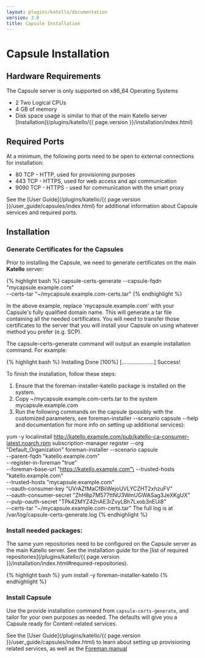```yaml
---
layout: plugins/katello/documentation
version: 3.0
title: Capsule Installation
---
```


# Capsule Installation


## Hardware Requirements

The Capsule server is only supported on x86_64 Operating Systems

 * 2 Two Logical CPUs
 * 4 GB of memory
 * Disk space usage is similar to that of the main Katello server [Installation](/plugins/katello/{{ page.version }}/installation/index.html)


## Required Ports

At a minimum, the following ports need to be open to external connections for installation:

* 80 TCP - HTTP, used for provisioning purposes
* 443 TCP - HTTPS, used for web access and api communication
* 9090 TCP - HTTPS - used for communication with the smart proxy

See the [User Guide](/plugins/katello/{{ page.version }}/user_guide/capsules/index.html) for additional information about Capsule services and required ports.

## Installation

### Generate Certificates for the Capsules

Prior to installing the Capsule, we need to generate certificates on the main **Katello** server:

{% highlight bash %}
capsule-certs-generate --capsule-fqdn "mycapsule.example.com"\
                       --certs-tar    "~/mycapsule.example.com-certs.tar"
{% endhighlight %}

In the above example, replace 'mycapsule.example.com' with your Capsule's fully qualified domain name. This will generate a tar file containing all the needed certificates. You will need to transfer those certificates to the server that you will install your Capsule on using whatever method you prefer (e.g. SCP).

The capsule-certs-generate command will output an example installation command. For example:

{% highlight bash %}
Installing             Done                     [100%] [.....................]
  Success!

  To finish the installation, follow these steps:

  1. Ensure that the foreman-installer-katello package is installed on the system.
  2. Copy ~/mycapsule.example.com-certs.tar to the system mycapsule.example.com
  3. Run the following commands on the capsule (possibly with the customized
     parameters, see foreman-installer --scenario capsule --help and
     documentation for more info on setting up additional services):

  yum -y localinstall http://katello.example.com/pub/katello-ca-consumer-latest.noarch.rpm
  subscription-manager register --org "Default_Organization"
  foreman-installer --scenario capsule\
                    --parent-fqdn           "katello.example.com"\
                    --register-in-foreman   "true"\
                    --foreman-base-url      "https://katello.example.com"\
                    --trusted-hosts         "katello.example.com"\
                    --trusted-hosts         "mycapsule.example.com"\
                    --oauth-consumer-key    "UVrAZfMaCfBiiWejoUVLYCZHT2xhzuFV"\
                    --oauth-consumer-secret "ZhH8p7M577ttNU3WmUGWASag3JeXKgUX"\
                    --pulp-oauth-secret     "TPk42MYZ42nAE3rZvyLBh7Lxob3nEUi8"\
                    --certs-tar             "~/mycapsule.example.com-certs.tar"
  The full log is at /var/log/capsule-certs-generate.log
{% endhighlight %}

### Install needed packages:

The same yum repositories need to be configured on the Capsule server as the main Katello server. See the installation guide for the [list of required repositories](/plugins/katello/{{ page.version }}/installation/index.html#required-repositories).

{% highlight bash %}
yum install -y foreman-installer-katello
{% endhighlight %}

### Install Capsule

Use the provide installation command from `capsule-certs-generate`, and tailor for your own purposes as needed.  The defaults will give you a Capsule ready for Content-related services.

See the [User Guide](/plugins/katello/{{ page.version }}/user_guide/capsules/index.html) to learn about setting up provisioning related services, as well as the [Foreman manual](http://theforeman.org/manuals/latest/index.html#4.3SmartProxies)
